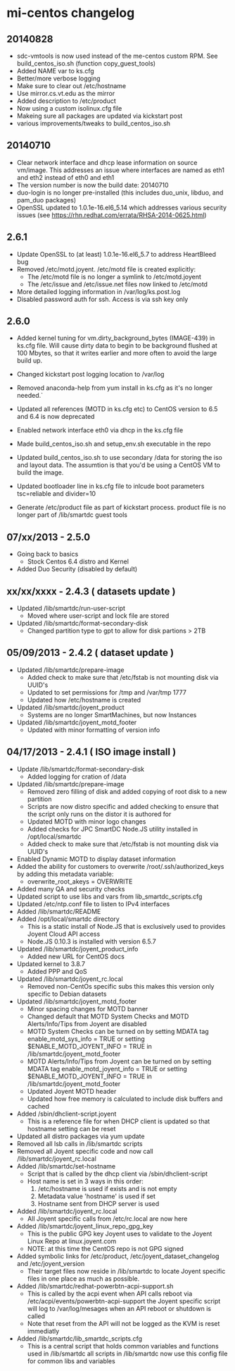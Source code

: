 # mi-centos changelog

## 20140828
 - sdc-vmtools is now used instead of the me-centos custom RPM. See build_centos_iso.sh (function copy_guest_tools)
 - Added NAME var to ks.cfg
 - Better/more verbose logging
 - Make sure to clear out /etc/hostname
 - Use mirror.cs.vt.edu as the mirror
 -  Added description to /etc/product
 -  Now using a custom isolinux.cfg file
 -  Makeing sure all packages are updated via kickstart post
 -  various improvements/tweaks to  build_centos_iso.sh 

## 20140710
 - Clear network interface and dhcp lease information on source vm/image. This addresses an issue where interfaces are named as eth1 and eth2 instead of eth0 and eth1
 - The version number is now the build date: 20140710
 - duo-login is no longer pre-installed (this includes duo_unix, libduo, and pam_duo packages)
 - OpenSSL updated to 1.0.1e-16.el6_5.14 which addresses various security issues (see https://rhn.redhat.com/errata/RHSA-2014-0625.html)

## 2.6.1
- Update OpenSSL to (at least) 1.0.1e-16.el6_5.7 to address HeartBleed bug
- Removed /etc/motd.joyent. /etc/motd file is created explicitly:
    - The /etc/motd file is no longer a symlink to /etc/motd.joyent
    - The /etc/issue and /etc/issue.net files now linked to /etc/motd
- More detailed logging information in /var/log/ks.post.log
- Disabled password auth for ssh. Access is via ssh key only

## 2.6.0

- Added kernel tuning for vm.dirty_background_bytes (IMAGE-439) in ks.cfg file.
Will cause dirty data to begin to be background flushed at 100 Mbytes, so that
it writes earlier and more often to avoid the large build up. 

- Changed kickstart post logging location to /var/log

- Removed anaconda-help from yum install in ks.cfg as it's no longer needed.`

- Updated all references (MOTD in ks.cfg etc) to CentOS version to 6.5 and 6.4 
is now deprecated

- Enabled network interface eth0 via dhcp in the ks.cfg file

- Made build_centos_iso.sh and setup_env.sh executable in the repo

- Updated build_centos_iso.sh to use secondary /data for storing the iso and 
layout data. The assumtion is that you'd be using a CentOS VM to build the 
image.

- Updated bootloader line in ks.cfg file to inlcude boot parameters 
  tsc=reliable and divider=10

- Generate /etc/product file as part of kickstart process. product file is no
  longer part of /lib/smartdc guest tools

## 07/xx/2013 - 2.5.0
- Going back to basics
    - Stock Centos 6.4 distro and Kernel
- Added Duo Security (disabled by default)

## xx/xx/xxxx - 2.4.3 ( datasets update )
- Updated /lib/smartdc/run-user-script
    - Moved where user-script and lock file are stored
- Updated /lib/smartdc/format-secondary-disk
    - Changed partition type to gpt to allow for disk partions > 2TB

## 05/09/2013 - 2.4.2 ( dataset update )
- Updated /lib/smartdc/prepare-image
    - Added check to make sure that /etc/fstab is not mounting disk via UUID's
    - Updated to set permissions for /tmp and /var/tmp 1777
    - Updated how /etc/hostname is created
- Updated /lib/smartdc/joyent_product
    - Systems are no longer SmartMachines, but now Instances
- Updated /lib/smartdc/joyent_motd_footer
    - Updated with minor formatting of version info

## 04/17/2013 - 2.4.1 ( ISO image install )
- Update /lib/smartdc/format-secondary-disk
    - Added logging for cration of /data
- Updated /lib/smartdc/prepare-image
    - Removed zero filling of disk and added copying of root disk to a new partition
    - Scripts are now distro specific and added checking to ensure that the script only runs on the distor it is authored for
    - Updated MOTD with minor logo changes
    - Added checks for JPC SmartDC Node.JS utility installed in /opt/local/smartdc
    - Added check to make sure that /etc/fstab is not mounting disk via UUID's
- Enabled Dynamic MOTD to display dataset information
- Added the ability for customers to overwrite /root/.ssh/authorized_keys by adding this metadata variable:
    - overwrite_root_akeys = OVERWRITE
- Added many QA and security checks
- Updated script to use libs and vars from lib_smartdc_scripts.cfg
- Updated /etc/ntp.conf file to listen to IPv4 interfaces
- Added /lib/smartdc/README
- Added /opt/local/smartdc directory
    - This is a static install of Node.JS that is exclusively used to provides Joyent Cloud API access
    - Node.JS 0.10.3 is installed with version 6.5.7
- Updated /lib/smartdc/joyent_product_info
    - Added new URL for CentOS docs
- Updated kernel to 3.8.7
    - Added PPP and QoS 
- Updated /lib/smartdc/joyent_rc.local
    - Removed non-CentOs specific subs this makes this version only specific to Debian datasets
- Updated /lib/smartdc/joyent_motd_footer
    - Minor spacing changes for MOTD banner
    - Changed default that MOTD System Checks and MOTD Alerts/Info/Tips from Joyent are disabled
    - MOTD System Checks can be turned on by setting MDATA tag enable_motd_sys_info = TRUE
     or setting $ENABLE_MOTD_JOYENT_INFO = TRUE in /lib/smartdc/joyent_motd_footer
    - MOTD Alerts/Info/Tips from Joyent can be turned on by setting MDATA tag enable_motd_joyent_info = TRUE
     or setting $ENABLE_MOTD_JOYENT_INFO = TRUE in /lib/smartdc/joyent_motd_footer
    - Updated Joyent MOTD header
    - Updated how free memory is calculated to include disk buffers and cached
- Added /sbin/dhclient-script.joyent
    - This is a reference file for when DHCP client is updated so that hostname setting can be reset
- Updated all distro packages via yum update
- Removed all lsb calls in /lib/smartdc scripts
- Removed all Joyent specific code and now call /lib/smartdc/joyent_rc.local
- Added /lib/smartdc/set-hostname
    - Script that is called by the dhcp client via /sbin/dhclient-script
    - Host name is set in 3 ways in this order:
        1. /etc/hostname is used if exists and is not empty
        2. Metadata value 'hostname' is used if set
        3. Hostname sent from DHCP server is used
- Added /lib/smartdc/joyent_rc.local
    - All Joyent specific calls from /etc/rc.local are now here
- Added /lib/smartdc/joyent_linux_repo_gpg_key
    - This is the public GPG key Joyent uses to validate to the Joyent Linux Repo at linux.joyent.com
    - NOTE: at this time the CentOS repo is not GPG signed
- Added symbolic links for /etc/product, /etc/joyent_dataset_changelog and /etc/joyent_version
    - Their target files now reside in /lib/smartdc to locate Joyent specific files in one place as much as possible.
- Added /lib/smartdc/redhat-powerbtn-acpi-support.sh
    - This is called by the acpi event when API calls reboot via /etc/acpi/events/powerbtn-acpi-support the Joyent specific script will log to /var/log/mesages when an API reboot or shutdown is called
    - Note that reset from the API will not be logged as the KVM is reset immediatly
- Added /lib/smartdc/lib_smartdc_scripts.cfg
    - This is a central script that holds common variables and functions used in /lib/smartdc all scripts in /lib/smartdc now use this config file for common libs and variables

